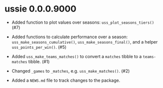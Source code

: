 # ussie 0.0.0.9000

* Added function to plot values over seasons: `uss_plot_seasons_tiers()` (#7)

* Added functions to calculate performance over a season: `uss_make_seasons_cumulative()`, `uss_make_seasons_final()`, and a helper `uss_points_per_win()`. (#5)

* Added `uss_make_teams_matches()` to convert a `matches` tibble to a `teams-matches` tibble. (#1)

* Changed `_games` to `_matches`, e.g. `uss_make_matches()`. (#2)

* Added a `NEWS.md` file to track changes to the package.
